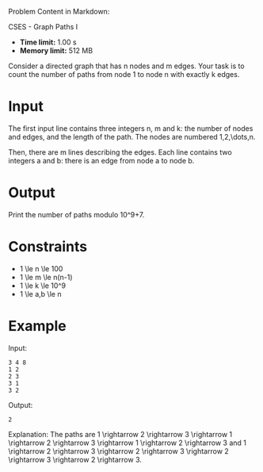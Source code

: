 Problem Content in Markdown:


CSES \- Graph Paths I




* **Time limit:** 1\.00 s
* **Memory limit:** 512 MB




Consider a directed graph that has n nodes and m edges. Your task is to count the number of paths from node 1 to node n with exactly k edges.


Input
=====


The first input line contains three integers n, m and k: the number of nodes and edges, and the length of the path. The nodes are numbered 1,2,\\dots,n.


Then, there are m lines describing the edges. Each line contains two integers a and b: there is an edge from node a to node b.


Output
======


Print the number of paths modulo 10^9\+7.


Constraints
===========


* 1 \\le n \\le 100
* 1 \\le m \\le n(n\-1\)
* 1 \\le k \\le 10^9
* 1 \\le a,b \\le n


Example
=======


Input:



```
3 4 8
1 2
2 3
3 1
3 2

```

Output:



```
2

```

Explanation: The paths are 1 \\rightarrow 2 \\rightarrow 3 \\rightarrow 1 \\rightarrow 2 \\rightarrow 3 \\rightarrow 1 \\rightarrow 2 \\rightarrow 3 and 1 \\rightarrow 2 \\rightarrow 3 \\rightarrow 2 \\rightarrow 3 \\rightarrow 2 \\rightarrow 3 \\rightarrow 2 \\rightarrow 3.


 
